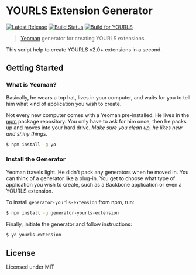 YOURLS Extension Generator
==========================
[![Latest Release](http://img.shields.io/github/release/LeoColomb/generator-latex.svg)](https://github.com/LeoColomb/Arduino-SRF/releases)
[![Build Status](https://travis-ci.org/LeoColomb/generator-yourls-extension.svg)](https://travis-ci.org/LeoColomb/generator-yourls-extension)
[![Build for YOURLS](http://img.shields.io/badge/build%20for-YOURLS-1f669c.svg)](http://yourls.org)

> [Yeoman](http://yeoman.io) generator for creating YOURLS extensions

This script help to create YOURLS v2.0+ extensions in a second.


## Getting Started

### What is Yeoman?

Basically, he wears a top hat, lives in your computer, and waits for you to tell him what kind of application you wish to create.

Not every new computer comes with a Yeoman pre-installed. He lives in the [npm](https://npmjs.org) package repository. You only have to ask for him once, then he packs up and moves into your hard drive. *Make sure you clean up, he likes new and shiny things.*

```bash
$ npm install -g yo
```

### Install the Generator

Yeoman travels light. He didn't pack any generators when he moved in. You can think of a generator like a plug-in. You get to choose what type of application you wish to create, such as a Backbone application or even a YOURLS extension.

To install `generator-yourls-extension` from npm, run:

```bash
$ npm install -g generator-yourls-extension
```

Finally, initiate the generator and follow instructions:

```bash
$ yo yourls-extension
```

## License
Licensed under MIT
